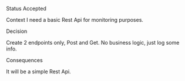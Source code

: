 Status
Accepted

Context
I need a basic Rest Api for monitoring purposes.

Decision

Create 2 endpoints only, Post and Get.
No business logic, just log some info.

Consequences

It will be a simple Rest Api.
